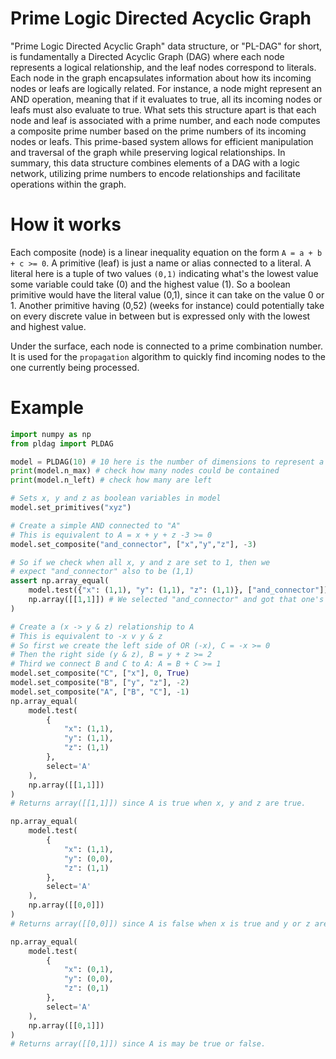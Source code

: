 # Prime Logic Directed Acyclic Graph
"Prime Logic Directed Acyclic Graph" data structure, or "PL-DAG" for short, is fundamentally a Directed Acyclic Graph (DAG) where each node represents a logical relationship, and the leaf nodes correspond to literals. 
Each node in the graph encapsulates information about how its incoming nodes or leafs are logically related. For instance, a node might represent an AND operation, meaning that if it evaluates to true, all its incoming nodes or leafs must also evaluate to true.
What sets this structure apart is that each node and leaf is associated with a prime number, and each node computes a composite prime number based on the prime numbers of its incoming nodes or leafs. This prime-based system allows for efficient manipulation and traversal of the graph while preserving logical relationships.
In summary, this data structure combines elements of a DAG with a logic network, utilizing prime numbers to encode relationships and facilitate operations within the graph.

# How it works
Each composite (node) is a linear inequality equation on the form
```A = a + b + c >= 0```. A primitive (leaf) is just a name or alias connected to a literal. A literal here is a tuple of two values `(0,1)` indicating what's the lowest value some variable could take (0) and the highest value (1). So a boolean primitive would have the literal value (0,1), since it can take on the value 0 or 1. Another primitive having (0,52) (weeks for instance) could potentially take on every discrete value in between but is expressed only with the lowest and highest value.

Under the surface, each node is connected to a prime combination number. It is used for the `propagation` algorithm to quickly find incoming nodes to the one currently being processed.

# Example
```python
import numpy as np
from pldag import PLDAG

model = PLDAG(10) # 10 here is the number of dimensions to represent a prime combination. This effects the possible number of nodes that can exist in the graph but also effects the computation complexity.
print(model.n_max) # check how many nodes could be contained
print(model.n_left) # check how many are left

# Sets x, y and z as boolean variables in model
model.set_primitives("xyz")

# Create a simple AND connected to "A"
# This is equivalent to A = x + y + z -3 >= 0
model.set_composite("and_connector", ["x","y","z"], -3)

# So if we check when all x, y and z are set to 1, then we
# expect "and_connector" also to be (1,1)
assert np.array_equal(
    model.test({"x": (1,1), "y": (1,1), "z": (1,1)}, ["and_connector"]),
    np.array([[1,1]]) # We selected "and_connector" and got that one's bounds as result
)

# Create a (x -> y & z) relationship to A
# This is equivalent to -x v y & z
# So first we create the left side of OR (-x), C = -x >= 0
# Then the right side (y & z), B = y + z >= 2
# Third we connect B and C to A: A = B + C >= 1
model.set_composite("C", ["x"], 0, True)
model.set_composite("B", ["y", "z"], -2)
model.set_composite("A", ["B", "C"], -1)
np.array_equal(
    model.test(
        {
            "x": (1,1), 
            "y": (1,1), 
            "z": (1,1)
        }, 
        select='A'
    ),
    np.array([[1,1]])
)
# Returns array([[1,1]]) since A is true when x, y and z are true.

np.array_equal(
    model.test(
        {
            "x": (1,1), 
            "y": (0,0), 
            "z": (1,1)
        }, 
        select='A'
    ),
    np.array([[0,0]])
)
# Returns array([[0,0]]) since A is false when x is true and y or z are false.

np.array_equal(
    model.test(
        {
            "x": (0,1), 
            "y": (0,0), 
            "z": (0,1)
        }, 
        select='A'
    ),
    np.array([[0,1]])
)
# Returns array([[0,1]]) since A is may be true or false.
```